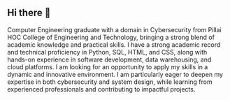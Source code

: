 ## Hi there 👋

Computer Engineering graduate with a domain in Cybersecurity from Pillai HOC College of Engineering and Technology, bringing a strong blend of academic knowledge and practical skills. I have a strong academic record and technical proficiency in Python, SQL, HTML, and CSS, along with hands-on experience in software development, data warehousing, and cloud platforms. I am looking for an opportunity to apply my skills in a dynamic and innovative environment. I am particularly eager to deepen my expertise in both cybersecurity and system design, while learning from experienced professionals and contributing to impactful projects.
